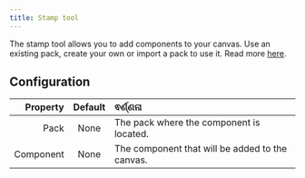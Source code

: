```yaml
---
title: Stamp tool
---
```


The stamp tool allows you to add components to your canvas.
Use an existing pack, create your own or import a pack to use it. Read more [here](../../pack).

## Configuration

|  Property | Default | ଵର୍ଣ୍ଣନା                                                        |
| --------: | :-----: | :-------------------------------------------------------------- |
|      Pack |   None  | The pack where the component is located.        |
| Component |   None  | The component that will be added to the canvas. |
